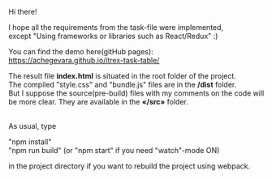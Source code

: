 Hi there!

I hope all the requirements from the task-file were implemented,<br>
except "Using frameworks or libraries such as React/Redux" :)<br>

You can find the demo here(gitHub pages): https://achegevara.github.io/itrex-task-table/ <br>

The result file **index.html** is situated in the root folder of the project.<br>
The compiled "style.css" and "bundle.js" files are in the <b>/dist</b> folder.<br>
But I suppose the source(pre-build) files with my comments on the code will be more clear. They are available in the <b>«/src»</b> folder.

<br>
As usual, type

"npm install"<br>
"npm run build" (or "npm start" if you need "watch"-mode ON)<br>

in the project directory if you want to rebuild the project using webpack.

